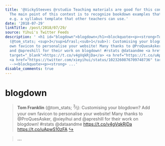 ```yaml
---
title: '@VickySteeves @rstudio Teaching materials are good for this contest, too!
  The main point of this contest is to recognize bookdown examples that are reusable,
  e.g. a syllabus template that other teachers can use.'
date: '2018-07-29'
linkTitle: /post/2018/07/29/
source: Yihui's Twitter Feeds
description: ' <h1 id="blogdown">blogdown</h1><blockquote><p><strong>Tom Franklin</strong>
  (@tom_stats; <sup>3</sup>&frasl;<sub>1</sub>): Customising your blogdown? Add your
  own favicon to personalise your website! Many thanks to @ProQuesAsker, @xieyihui
  and @apreshill for their work on blogdown! #rstats @dataandme <a href="https://t.co/v4gVqkRjDa"
  target="_blank">https://t.co/v4gVqkRjDa</a> <a href="https://t.co/uApwS10zFA" target="_blank">https://t.co/uApwS10zFA</a>
  <a href="https://twitter.com/xieyihui/status/1023260876709748736" target="_blank">&#8618;</a></p></blockquote><!--
  --><blockquote><p><strong> ...'
disable_comments: true
---
```

 <h1 id="blogdown">blogdown</h1><blockquote><p><strong>Tom Franklin</strong> (@tom_stats; <sup>3</sup>&frasl;<sub>1</sub>): Customising your blogdown? Add your own favicon to personalise your website! Many thanks to @ProQuesAsker, @xieyihui and @apreshill for their work on blogdown! #rstats @dataandme <a href="https://t.co/v4gVqkRjDa" target="_blank">https://t.co/v4gVqkRjDa</a> <a href="https://t.co/uApwS10zFA" target="_blank">https://t.co/uApwS10zFA</a> <a href="https://twitter.com/xieyihui/status/1023260876709748736" target="_blank">&#8618;</a></p></blockquote><!-- --><blockquote><p><strong> ...